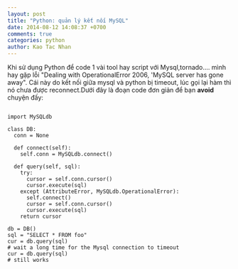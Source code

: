 ```yaml
---
layout: post
title: "Python: quản lý kết nối MySQL"
date: 2014-08-12 14:08:37 +0700
comments: true
categories: python
author: Kao Tac Nhan
---
```



Khi sử dụng Python để code 1 vài tool hay script với Mysql,tornado.... mình hay gặp lỗi "Dealing with OperationalError 2006, 'MySQL server has gone away". Cái này do kết nối giữa mysql
và python bị timeout, lúc gọi lại hàm thì nó chưa được reconnect.Dưới đây là đoạn code đơn giản để bạn **avoid** chuyện đấy:

<pre><code>
import MySQLdb

class DB:
  conn = None

  def connect(self):
    self.conn = MySQLdb.connect()

  def query(self, sql):
    try:
      cursor = self.conn.cursor()
      cursor.execute(sql)
    except (AttributeError, MySQLdb.OperationalError):
      self.connect()
      cursor = self.conn.cursor()
      cursor.execute(sql)
    return cursor

db = DB()
sql = "SELECT * FROM foo"
cur = db.query(sql)
# wait a long time for the Mysql connection to timeout
cur = db.query(sql)
# still works

</code></pre>
